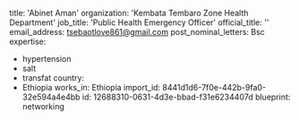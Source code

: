 title: 'Abinet Aman'
organization: 'Kembata Tembaro Zone Health Department'
job_title: 'Public Health Emergency Officer'
official_title: ''
email_address: tsebaotlove861@gmail.com
post_nominal_letters: Bsc
expertise:
  - hypertension
  - salt
  - transfat
country:
  - Ethiopia
works_in: Ethiopia
import_id: 8441d1d6-7f0e-442b-9fa0-32e594a4e4bb
id: 12688310-0631-4d3e-bbad-f31e6234407d
blueprint: networking
